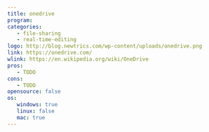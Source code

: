 ```yaml
---
title: onedrive
program:
categories:
   - file-sharing
   - real-time-editing
logo: http://blog.newtrics.com/wp-content/uploads/onedrive.png
link: https://onedrive.com/
wlink: https://en.wikipedia.org/wiki/OneDrive
pros:
   - TODO
cons:
   - TODO
opensource: false
os:
   windows: true
   linux: false
   mac: true
---
```

